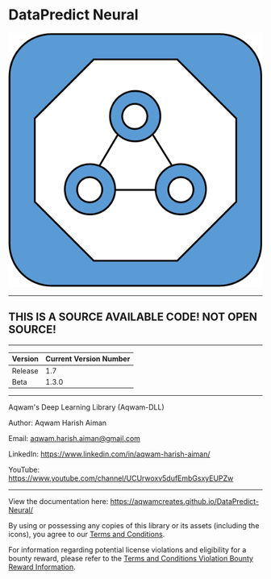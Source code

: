 # DataPredict Neural

![DataPredict Neural Icon](icons/DataPredictNeuralIcon.png)

--------------------------------------------------------------------

## THIS IS A SOURCE AVAILABLE CODE! NOT OPEN SOURCE! 

--------------------------------------------------------------------

| Version    | Current Version Number |
|------------|------------------------|
| Release    | 1.7                    |
| Beta       | 1.3.0                  |

--------------------------------------------------------------------

Aqwam's Deep Learning Library (Aqwam-DLL)

Author: Aqwam Harish Aiman
	
Email: aqwam.harish.aiman@gmail.com

LinkedIn: https://www.linkedin.com/in/aqwam-harish-aiman/
	
YouTube: https://www.youtube.com/channel/UCUrwoxv5dufEmbGsxyEUPZw
	
--------------------------------------------------------------------

View the documentation here: https://aqwamcreates.github.io/DataPredict-Neural/

By using or possessing any copies of this library or its assets (including the icons), you agree to our [Terms and Conditions](docs/TermsAndConditions.md).

For information regarding potential license violations and eligibility for a bounty reward, please refer to the [Terms and Conditions Violation Bounty Reward Information](docs/TermsAndConditionsViolationBountyRewardInformation.md).

